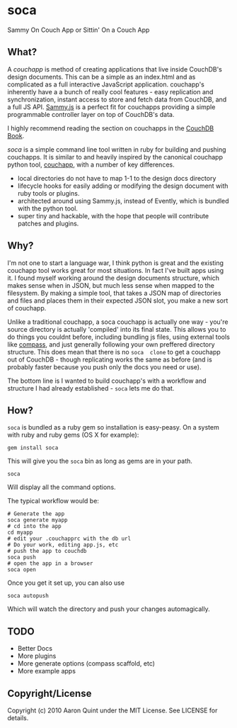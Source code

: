 # soca

Sammy On Couch App or Sittin' On a Couch App

## What?

A *couchapp* is method of creating applications that live inside CouchDB's 
design documents. This can be a simple as an index.html and as complicated
as a full interactive JavaScript application. couchapp's inherently have a
a bunch of really cool features - easy replication and synchronization,
instant access to store and fetch data from CouchDB, and a full JS API. [Sammy.js](http://code.quirkey.com/sammy) is a perfect fit for couchapps providing a simple programmable controller layer on top of CouchDB's data.

I highly recommend reading the section on couchapps in the [CouchDB Book](http://guide.couchdb.org/editions/1/en/standalone.html).

*soca* is a simple command line tool written in ruby for building and pushing 
couchapps. It is similar to and heavily inspired by the canonical couchapp
python tool, [couchapp](http://github.com/couchapp/couchapp), with a number
of key differences.

* local directories do not have to map 1-1 to the design docs directory
* lifecycle hooks for easily adding or modifying the design document with
  ruby tools or plugins.
* architected around using Sammy.js, instead of Evently, which is bundled
  with the python tool.
* super tiny and hackable, with the hope that people will contribute patches
  and plugins.

## Why?

I'm not one to start a language war, I think python is great and the existing 
couchapp tool works great for most situations. In fact I've built apps using
it. I found myself working around the design documents structure, which makes 
sense when in JSON, but much less sense when mapped to the filesystem. By making a simple tool, that takes a JSON map of directories and files and
places them in their expected JSON slot, you make a new sort of couchapp.

Unlike a traditional couchapp, a soca couchapp is actually one way - you're 
source directory is actually 'compiled' into its final state. This allows you
to do things you couldnt before, including bundling js files, using external
tools like [compass](http://compassstyle.org), and just generally following
your own preffered directory structure. This does mean that there is no `soca 
clone` to get a couchapp out of CouchDB - though replicating works the same as 
before (and is probably faster because you push only the docs you need or 
use).

The bottom line is I wanted to build couchapp's with a workflow and structure 
I had already established - `soca` lets me do that.

## How?

`soca` is bundled as a ruby gem so installation is easy-peasy. On a system 
with ruby and ruby gems (OS X for example):

    gem install soca
    
This will give you the `soca` bin as long as gems are in your path.

    soca
    
Will display all the command options.

The typical workflow would be:

    # Generate the app
    soca generate myapp 
    # cd into the app
    cd myapp
    # edit your .couchapprc with the db url
    # Do your work, editing app.js, etc
    # push the app to couchdb
    soca push
    # open the app in a browser
    soca open

Once you get it set up, you can also use 

    soca autopush
    
Which will watch the directory and push your changes automagically.

## TODO

* Better Docs
* More plugins
* More generate options (compass scaffold, etc)
* More example apps

## Copyright/License

Copyright (c) 2010 Aaron Quint under the MIT License. See LICENSE for details.

